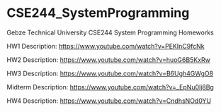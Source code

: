 # CSE244_SystemProgramming
Gebze Technical University CSE244 System Programming Homeworks

HW1 Description: https://www.youtube.com/watch?v=PEKInC9fcNk

HW2 Description: https://www.youtube.com/watch?v=huoG6B5KxRw

HW3 Description: https://www.youtube.com/watch?v=B6Ugh4GWgO8

Midterm Description: https://www.youtube.com/watch?v=_EpNu0lj8Bg

HW4 Description: https://www.youtube.com/watch?v=CndhsNOd0YU
